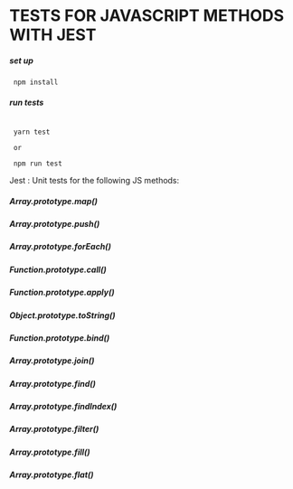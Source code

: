 # TESTS FOR JAVASCRIPT METHODS WITH JEST

##### set up

```
 npm install

```

##### run tests

```

 yarn test

 or

 npm run test

```

Jest : Unit tests for the following JS methods:

##### Array.prototype.map()

##### Array.prototype.push()

##### Array.prototype.forEach()

##### Function.prototype.call()

##### Function.prototype.apply()

##### Object.prototype.toString()

##### Function.prototype.bind()

##### Array.prototype.join()

##### Array.prototype.find()

##### Array.prototype.findIndex()

##### Array.prototype.filter()

##### Array.prototype.fill()

##### Array.prototype.flat()

